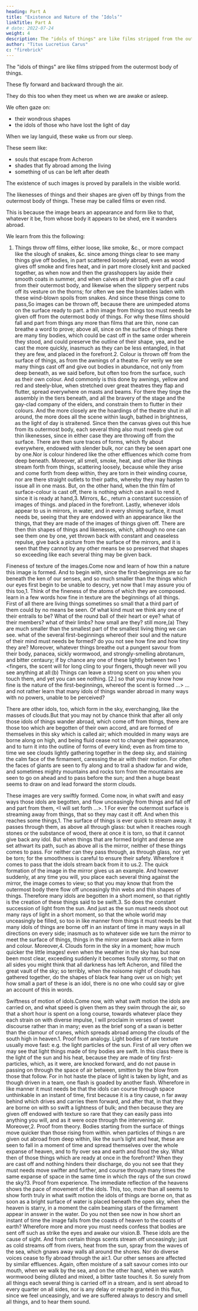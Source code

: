 ```yaml
---
heading: Part A
title: "Existence and Nature of the ‘Idols’"
linkTitle: Part A
# date: 2022-07-24
weight: 4
description: The "idols of things" are like films stripped from the outermost body of things
author: "Titus Lucretius Carus"
c: "firebrick"
---
```



<!-- A. The Idols.But since I have taught of what manner are the beginnings of all things, and how, differing in their diverse forms, of their own accord they fly on, spurred by everlasting motion; and in what way each several thing can be created from them; and since I have taught what was the nature of the mind, and whereof composed it grew in due order with the body, and in what way rent asunder it passed back into its first-beginnings:The images which are the cause of vision. now I will begin to tell you what exceeding nearly concerns this theme, that there are what we call -->

The "idols of things" are like films stripped from the outermost body of things. 

These fly forward and backward through the air.

They do this too when they meet us when we are awake or asleep. 

We often gaze on:
- their wondrous shapes
- the idols of those who have lost the light of day

<!-- , which in awful wise have often roused us, as -->

When we lay languid, these wake us from our sleep.

These seem like:
- souls that escape from Acheron
- shades that fly abroad among the living
- something of us can be left after death

 <!-- when body alike and the nature of mind have perished and parted asunder into their several first-beginnings. -->

The existence of such images is proved by parallels in the visible world.

The likenesses of things and their shapes are given off by things from the outermost body of things. These may be called films or even rind.

This is because the image bears an appearance and form like to that, whatever it be, from whose body it appears to be shed, ere it wanders abroad.

We learn from this the following:

1. Things throw off films, either loose, like smoke, &c., or more compact like the slough of snakes, &c. since among things clear to see many things give off bodies, in part scattered loosely abroad, even as wood gives off smoke and fires heat, and in part more closely knit and packed together, as when now and then the grasshoppers lay aside their smooth coats in summer, and when calves at their birth give off a caul from their outermost body, and likewise when the slippery serpent rubs off its vesture on the thorns; for often we see the brambles laden with these wind-blown spoils from snakes. And since these things come to pass,So images can be thrown off, because there are unimpeded atoms on the surface ready to part. a thin image from things too must needs be given off from the outermost body of things. For why these films should fall and part from things any more than films that are thin, none can breathe a word to prove; above all, since on the surface of things  there are many tiny bodies, which could be cast off in the same order wherein they stood, and could preserve the outline of their shape, yea, and be cast the more quickly, inasmuch as they can be less entangled, in that they are few, and placed in the forefront.2. Colour is thrown off from the surface of things, as from the awnings of a theatre. For verily we see many things cast off and give out bodies in abundance, not only from deep beneath, as we said before, but often too from the surface, such as their own colour. And commonly is this done by awnings, yellow and red and steely-blue, when stretched over great theatres they flap and flutter, spread everywhere on masts and beams. For there they tinge the assembly in the tiers beneath, and all the bravery of the stage and the gay-clad company of the elders,  and constrain them to flutter in their colours. And the more closely are the hoardings of the theatre shut in all around, the more does all the scene within laugh, bathed in brightness, as the light of day is straitened. Since then the canvas gives out this hue from its outermost body, each several thing also must needs give out thin likenesses, since in either case they are throwing off from the surface. There are then sure traces of forms, which fly about everywhere, endowed with slender bulk, nor can they be seen apart one by one.Nor is colour hindered like the other effluences which come from deep beneath. Moreover, all smell, smoke, heat, and other like things stream forth from things, scattering loosely, because while they arise and come forth from deep within, they are torn in their winding course, nor are there straight outlets to their paths, whereby they may hasten to issue all in one mass. But, on the other hand, when the thin film of surface-colour is cast off, there is nothing which can avail to rend it, since it is ready at hand,3. Mirrors, &c., return a constant succession of images of things. and placed in the forefront. Lastly, whenever idols appear to us in mirrors, in water, and in every shining surface, it must needs be, seeing that they are endowed with an appearance like the things, that they are made of the images of things given off. There are then thin shapes of things and likenesses, which, although no one can see them one by one, yet thrown back with constant and ceaseless repulse, give back a picture from the surface of the mirrors, and it is seen that they cannot by any other means be so preserved that shapes so exceeding like each several thing may be given back.

Fineness of texture of the images.Come now and learn of how thin a nature this image is formed. And to begin with, since the first-beginnings are so far beneath the ken of our senses, and so much smaller than the things which our eyes first begin to be unable to descry, yet now that I may assure you of this too,1. Think of the fineness of the atoms of which they are composed. learn in a few words how fine in texture are the beginnings of all things. First of all there are living things sometimes so small that a third part of them could by no means be seen. Of what kind must we think any one of their entrails to be? What of the round ball of their heart or eye? what of their members? what of their limbs? how small are they? still more,(a) They are much smaller than the smallest part of the smallest living thing we can see. what of the several first-beginnings whereof their soul and the nature of their mind must needs be formed? do you not see how fine and how tiny they are? Moreover, whatever things breathe out a pungent savour from their body, panacea, sickly wormwood, and strongly-smelling abrotanum, and bitter centaury; if by chance <you press> any one of these lightly between two
1
 <fingers, the scent will for long cling to your fingers, though never will you see anything at all:(b) Things can leave a strong scent on you when you touch them, and yet you can see nothing. [2.] so that you may know how fine is the nature of the first-beginnings, whereof the scent is formed …> … and not rather learn that many idols of things wander abroad in many ways with no powers, unable to be perceived?

There are other idols, too, which form in the sky, everchanging, like the masses of clouds.But that you may not by chance think that after all only those idols of things wander abroad, which come off from things, there are those too which are begotten of their own accord, and are formed of themselves in this sky which is called air; which moulded in many ways are borne along on high, and being fluid cease not to change their appearance, and to turn it into the outline of forms of every kind; even as from time to time we see clouds lightly gathering together in the deep sky, and staining the calm face of the firmament, caressing the air with their motion. For often the faces of giants are seen to fly along and to trail a shadow far and wide, and sometimes mighty mountains and rocks torn from the mountains are seen to go on ahead and to pass before the sun; and then a huge beast seems to draw on and lead forward the storm clouds.

These images are very swiftly formed. Come now, in what swift and easy ways those idols are begotten, and flow unceasingly from things and fall off and part from them, <I will set forth …>.
1
 For ever the outermost surface is streaming away from things, that so they may cast it off. And when this reaches some things,1. The surface of things is ever quick to stream away. it passes through them, as above all through glass: but when it reaches rough stones or the substance of wood, there at once it is torn, so that it cannot give back any idol. But when things that are formed bright and dense are set athwart its path, such as above all is the mirror, neither of these things comes to pass. For neither can they pass through, as through glass, nor yet be torn; for the smoothness is careful to ensure their safety. Wherefore it comes to pass that the idols stream back from it to us.2. The quick formation of the image in the mirror gives us an example. And however suddenly, at any time you will, you place each several thing against the mirror, the image comes to view; so that you may know that from the outermost body there flow off unceasingly thin webs and thin shapes of things. Therefore many idols are begotten in a short moment, so that rightly is the creation of these things said to be swift.3. So does the constant succession of light from the sun. And just as the sun must needs shoot out many rays of light in a short moment, so that the whole world may unceasingly be filled, so too in like manner from things it must needs be that many idols of things are borne off in an instant of time in many ways in all directions on every side; inasmuch as to whatever side we turn the mirror to meet the surface of things, things in the mirror answer back alike in form and colour. Moreover,4. Clouds form in the sky in a moment; how much quicker the little images! even when the weather in the sky has but now been most clear, exceeding suddenly it becomes foully stormy, so that on all sides you might think that all darkness has left Acheron, and filled the great vault of the sky; so terribly, when the noisome night of clouds has gathered together, do the shapes of black fear hang over us on high; yet how small a part of these is an idol, there is no one who could say or give an account of this in words.

Swiftness of motion of idols.Come now, with what swift motion the idols are carried on, and what speed is given them as they swim through the air, so that a short hour is spent on a long course, towards whatever place they each strain on with diverse impulse, I will proclaim in verses of sweet discourse rather than in many; even as the brief song of a swan is better than the clamour of cranes, which spreads abroad among the clouds of the south high in heaven.1. Proof from analogy. Light bodies of rare texture usually move fast: e.g. the light particles of the sun. First of all very often we may see that light things made of tiny bodies are swift. In this class there is the light of the sun and his heat, because they are made of tiny first-particles, which, as it were, are knocked forward, and do not pause in passing on through the space of air between, smitten by the blow from those that follow. For in hot haste the place of light is taken by light, and as though driven in a team, one flash is goaded by another flash. Wherefore in like manner it must needs be that the idols can course through space unthinkable in an instant of time, first because it is a tiny cause,
n
 far away behind which drives and carries them forward, and after that, in that they are borne on with so swift a lightness of bulk; and then because they are given off endowed with texture so rare that they can easily pass into anything you will, and as it were ooze through the intervening air. Moreover,2. Proof from theory. Bodies starting from the surface of things move quicker than those rising from within. when particles of things
n
 are given out abroad from deep within, like the sun’s light and heat, these are seen to fall in a moment of time and spread themselves over the whole expanse of heaven, and to fly over sea and earth and flood the sky. What then of those things which are ready at once in the forefront? When they are cast off and nothing hinders their discharge, do you not see that they must needs move swifter and further, and course through many times the same expanse of space in the same time in which the rays of the sun crowd the sky?3. Proof from experience. The immediate reflection of the heavens shows the pace of movement of the idols. This, too, more than all seems to show forth truly in what swift motion the idols of things are borne on, that as soon as a bright surface of water is placed beneath the open sky, when the heaven is starry, in a moment the calm beaming stars of the firmament appear in answer in the water. Do you not then see now in how short an instant of time the image falls from the coasts of heaven to the coasts of earth? Wherefore more and more you must needs confess that bodies are sent off such as strike the eyes and awake our vision.B. These idols are the cause of sight. And from certain things scents stream off unceasingly; just as cold streams off from rivers, heat from the sun, spray from the waves of the sea, which gnaws away walls all around the shores. Nor do diverse voices cease to fly abroad through the air.1. Our other senses are affected by similar effluences. Again, often moisture of a salt savour comes into our mouth, when we walk by the sea, and on the other hand, when we watch wormwood being diluted and mixed, a bitter taste touches it. So surely from all things each several thing is carried off in a stream, and is sent abroad to every quarter on all sides, nor is any delay or respite granted in this flux, since we feel unceasingly, and we are suffered always to descry and smell all things, and to hear them sound.

